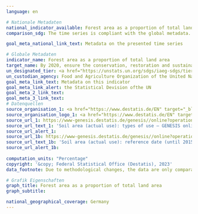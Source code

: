 ```yaml
---
language: en    

# Nationale Metadaten    
national_indicator_available: Forest area as a proportion of total land area    
comparison_sdg: The time series is compliant with the global metadata.    

goal_meta_national_link_text: Metadata on the presented time series    

# Globale Metadaten    
indicator_name: Forest area as a proportion of total land area    
target_name: By 2020, ensure the conservation, restoration and sustainable use of terrestrial and inland freshwater ecosystems and their services, in particular forests, wetlands, mountains and drylands, in line with obligations under international agreements    
un_designated_tier: <a href="https://unstats.un.org/sdgs/iaeg-sdgs/tier-classification/" title="Click here for more information on the UN tier classification."  target="_blank" onclick="return confirm_alert(this);">Tier I</a>    
un_custodian_agency: Food and Agriculture Organization of the United Nations (FAO)    
goal_meta_link_text: Metadata on this indicator    
goal_meta_link_alert: the Statistical Devision ofthe UN    
goal_meta_2_link_text:     
goal_meta_3_link_text:         
# Datenquellen
source_organisation_1: <a href="https://www.destatis.de/EN" target="_blank"> Federal Statistical Office (Destatis) </a>
source_organisation_logo_1: <a href="https://www.destatis.de/EN" target="_blank"><img src="https://g205sdgs.github.io/sdg-indicators/public/OrgImgEn/destatis.png" alt="Logo destatis" style="height:60px; width:148px"/></a>
source_url_1: https://www-genesis.destatis.de/genesis//online?operation=table&code=33111-0001&bypass=true&language=en
source_url_text_1: 'Soil area (actual use): types of use – GENESIS online 33111-0001'
source_url_alert_1: 
source_url_1b: https://www-genesis.destatis.de/genesis//online?operation=table&code=33111-0003&bypass=true&language=en
source_url_text_1b: 'Soil area (actual use): reference date (until 2015-12-31), types of use – GENESIS online 33111-0003'
source_url_alert_1b: 
    
computation_units: "Percentage"    
copyright: '&copy; Federal Statistical Office (Destatis), 2023'    
data_footnote: Due to methodological changes, the data are only comparable to a limited extend. By the end of 2016, the real estate cadastre had been converted to ALKIS. The changeover also introduced a new system of types of use, which has an impact on the comparability of the data over time. The conversion to ALKIS was carried out at different times in the federal states and spanned a total period of nine years.    

# Grafik Eigenschaften    
graph_title: Forest area as a proportion of total land area
graph_subtitle:     

national_geographical_coverage: Germany    
---
```


<span></span>